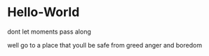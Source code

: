 # Hello-World
dont let moments pass along

well go to a place that youll be safe from greed anger and boredom
